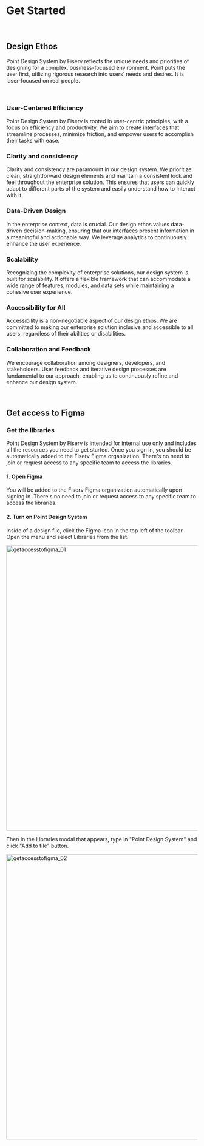 # Get Started

</br>

## Design Ethos

Point Design System by Fiserv reflects the unique needs and priorities of designing for a complex, business-focused environment. Point puts the user first, utilizing rigorous research into users’ needs and desires. It is laser-focused on real people.

</br>

### User-Centered Efficiency

Point Design System by Fiserv is rooted in user-centric principles, with a focus on efficiency and productivity. We aim to create interfaces that streamline processes, minimize friction, and empower users to accomplish their tasks with ease.

### Clarity and consistency

Clarity and consistency are paramount in our design system. We prioritize clean, straightforward design elements and maintain a consistent look and feel throughout the enterprise solution. This ensures that users can quickly adapt to different parts of the system and easily understand how to interact with it.

### Data-Driven Design

In the enterprise context, data is crucial. Our design ethos values data-driven decision-making, ensuring that our interfaces present information in a meaningful and actionable way. We leverage analytics to continuously enhance the user experience.

### Scalability

Recognizing the complexity of enterprise solutions, our design system is built for scalability. It offers a flexible framework that can accommodate a wide range of features, modules, and data sets while maintaining a cohesive user experience.

### Accessibility for All

Accessibility is a non-negotiable aspect of our design ethos. We are committed to making our enterprise solution inclusive and accessible to all users, regardless of their abilities or disabilities.

### Collaboration and Feedback

We encourage collaboration among designers, developers, and stakeholders. User feedback and iterative design processes are fundamental to our approach, enabling us to continuously refine and enhance our design system.

</br>

## Get access to Figma

### Get the libraries

Point Design System by Fiserv is intended for internal use only and includes all the resources you need to get started. Once you sign in, you should be automatically added to the Fiserv Figma organization. There's no need to join or request access to any specific team to access the libraries.

#### 1. Open Figma

You will be added to the Fiserv Figma organization automatically upon signing in. There's no need to join or request access to any specific team to access the libraries.

#### 2. Turn on Point Design System

Inside of a design file, click the Figma icon in the top left of the toolbar. Open the menu and select Libraries from the list.

<img src="../../assets/images/getaccesstofigma_01.jpg" alt="getaccesstofigma_01" width="752"/>

Then in the Libraries modal that appears, type in "Point Design System" and click "Add to file" button.

<img src="../../assets/images/getaccesstofigma_02.jpg" alt="getaccesstofigma_02" width="752"/>
